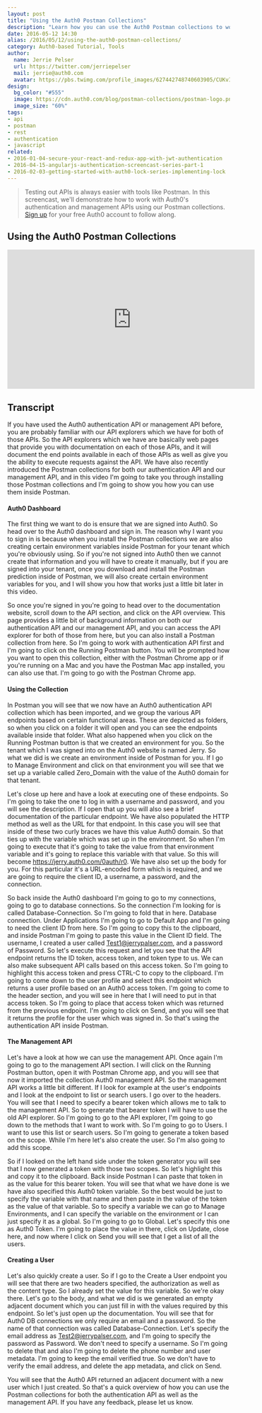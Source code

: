 ```yaml
---
layout: post
title: "Using the Auth0 Postman Collections"
description: "Learn how you can use the Auth0 Postman collections to work with our authentication API and management API inside Postman"
date: 2016-05-12 14:30
alias: /2016/05/12/using-the-auth0-postman-collections/
category: Auth0-based Tutorial, Tools
author: 
  name: Jerrie Pelser
  url: https://twitter.com/jerriepelser
  mail: jerrie@auth0.com
  avatar: https://pbs.twimg.com/profile_images/627442748740603905/CUKvI09u.jpg
design: 
  bg_color: "#555"
  image: https://cdn.auth0.com/blog/postman-collections/postman-logo.png
  image_size: "60%"
tags: 
- api
- postman
- rest
- authentication
- javascript
related:
- 2016-01-04-secure-your-react-and-redux-app-with-jwt-authentication
- 2016-04-15-angularjs-authentication-screencast-series-part-1
- 2016-02-03-getting-started-with-auth0-lock-series-implementing-lock
---
```


> Testing out APIs is always easier with tools like Postman. In this screencast, we'll demonstrate how to work with Auth0's authentication and management APIs using our Postman collections. [Sign up](javascript:signup\(\)) for your free Auth0 account to follow along.

<h2 id="enabling-social-login">Using the Auth0 Postman Collections</h2>

<iframe width="560" height="315" src="https://www.youtube.com/embed/VDUzBn6SzIY" frameborder="0" allowfullscreen></iframe>

## **Transcript**

If you have used the Auth0 authentication API or management API before, you are probably familiar with our API explorers which we have for both of those APIs. So the API explorers which we have are basically web pages that provide you with documentation on each of those APIs, and it will document the end points available in each of those APIs as well as give you the ability to execute requests against the API. We have also recently introduced the Postman collections for both our authentication API and our management API, and in this video I'm going to take you through installing those Postman collections and I'm going to show you how you can use them inside Postman.

#### Auth0 Dashboard

The first thing we want to do is ensure that we are signed into Auth0. So head over to the Auth0 dashboard and sign in. The reason why I want you to sign in is because when you install the Postman collections we are also creating certain environment variables inside Postman for your tenant which you're obviously using. So if you're not signed into Auth0 then we cannot create that information and you will have to create it manually, but if you are signed into your tenant, once you download and install the Postman prediction inside of Postman, we will also create certain environment variables for you, and I will show you how that works just a little bit later in this video.

So once you're signed in you're going to head over to the documentation website, scroll down to the API section, and click on the API overview. This page provides a little bit of background information on both our authentication API and our management API, and you can access the API explorer for both of those from here, but you can also install a Postman collection from here. So I'm going to work with authentication API first and I'm going to click on the Running Postman button. You will be prompted how you want to open this collection, either with the Postman Chrome app or if you're running on a Mac and you have the Postman Mac app installed, you can also use that. I'm going to go with the Postman Chrome app. 

#### Using the Collection

In Postman you will see that we now have an Auth0 authentication API collection which has been imported, and we group the various API endpoints based on certain functional areas. These are depicted as folders, so when you click on a folder it will open and you can see the endpoints available inside that folder. What also happened when you click on the Running Postman button is that we created an environment for you. So the tenant which I was signed into on the Auth0 website is named Jerry. So what we did is we create an environment inside of Postman for you. If I go to Manage Environment and click on that environment you will see that we set up a variable called Zero_Domain with the value of the Auth0 domain for that tenant. 

Let's close up here and have a look at executing one of these endpoints. So I'm going to take the one to log in with a username and password, and you will see the description. If I open that up you will also see a brief documentation of the particular endpoint. We have also populated the HTTP method as well as the URL for that endpoint. In this case you will see that inside of these two curly braces we have this value Auth0 domain. So that ties up with the variable which was set up in the environment. So when I'm going to execute that it's going to take the value from that environment variable and it's going to replace this variable with that value. So this will become https://jerry.auth0.com/0auth/r0. We have also set up the body for you. For this particular it's a URL-encoded form which is required, and we are going to require the client ID, a username, a password, and the connection. 

So back inside the Auth0 dashboard I'm going to go to my connections, going to go to database connections. So the connection I'm looking for is called Database-Connection. So I'm going to fold that in here. Database connection. Under Applications I'm going to go to Default App and I'm going to need the client ID from here. So I'm going to copy this to the clipboard, and inside Postman I'm going to paste this value in the Client ID field. The username, I created a user called Test1@jerrypalser.com, and a password of Password. So let's execute this request and let you see that the API endpoint returns the ID token, access token, and token type to us. We can also make subsequent API calls based on this access token. So I'm going to highlight this access token and press CTRL-C to copy to the clipboard. I'm going to come down to the user profile and select this endpoint which returns a user profile based on an Auth0 access token. I'm going to come to the header section, and you will see in here that I will need to put in that access token. So I'm going to place that access token which was returned from the previous endpoint. I'm going to click on Send, and you will see that it returns the profile for the user which was signed in. So that's using the authentication API inside Postman. 

#### The Management API

Let's have a look at how we can use the management API. Once again I'm going to go to the management API section. I will click on the Running Postman button, open it with Postman Chrome app, and you will see that now it imported the collection Auth0 management API. So the management API works a little bit different. If I look for example at the user's endpoints and I look at the endpoint to list or search users. I go over to the headers. You will see that I need to specify a bearer token which allows me to talk to the management API. So to generate that bearer token I will have to use the old API explorer. So I'm going to go to the API explorer, I'm going to go down to the methods that I want to work with. So I'm going to go to Users. I want to use this list or search users. So I'm going to generate a token based on the scope. While I'm here let's also create the user. So I'm also going to add this scope.

So if I looked on the left hand side under the token generator you will see that I now generated a token with those two scopes. So let's highlight this and copy it to the clipboard. Back inside Postman I can paste that token in as the value for this bearer token. You will see that what we have done is we have also specified this Auth0 token variable. So the best would be just to specify the variable with that name and then paste in the value of the token as the value of that variable. So to specify a variable we can go to Manage Environments, and I can specify the variable on the environment or I can just specify it as a global. So I'm going to go to Global. Let's specify this one as Auth0 Token. I'm going to place the value in there, click on Update, close here, and now where I click on Send you will see that I get a list of all the users. 

#### Creating a User

Let's also quickly create a user. So if I go to the Create a User endpoint you will see that there are two headers specified, the authorization as well as the content type. So I already set the value for this variable. So we're okay there. Let's go to the body, and what we did is we generated an empty adjacent document which you can just fill in with the values required by this endpoint. So let's just open up the documentation. You will see that for Auth0 DB connections we only require an email and a password. So the name of that connection was called Database-Connection. Let's specify the email address as Test2@jerrypalser.com, and I'm going to specify the password as Password. We don't need to specify a username. So I'm going to delete that and also I'm going to delete the phone number and user metadata. I'm going to keep the email verified true. So we don't have to verify the email address, and delete the app metadata, and click on Send. 

You will see that the Auth0 API returned an adjacent document with a new user which I just created. So that's a quick overview of how you can use the Postman collections for both the authentication API as well as the management API. If you have any feedback, please let us know.